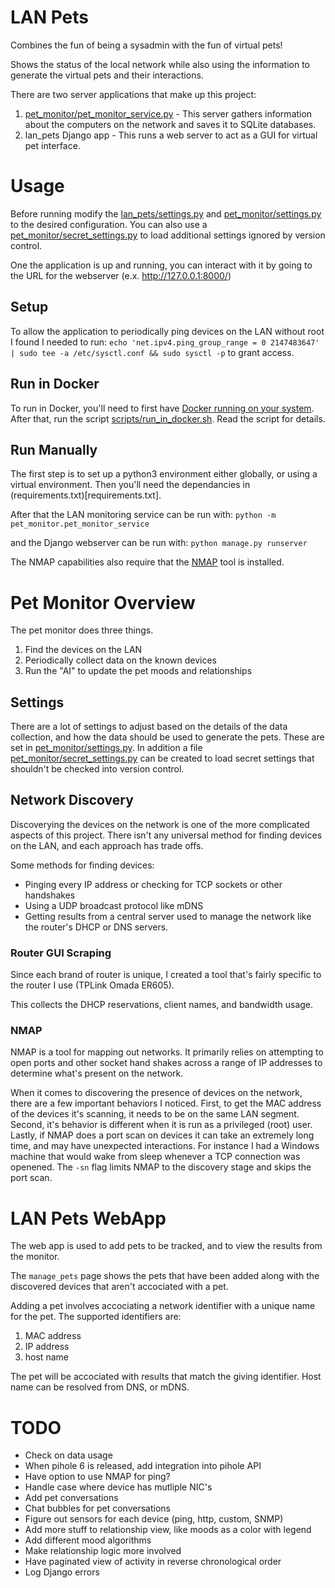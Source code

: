 # LAN Pets

Combines the fun of being a sysadmin with the fun of virtual pets!

Shows the status of the local network while also using the information to generate the virtual pets and their interactions.

There are two server applications that make up this project:

1. [pet_monitor/pet_monitor_service.py](pet_monitor/pet_monitor_service.py) - This server gathers information about the computers on the network and saves it to SQLite databases.
2. lan_pets Django app - This runs a web server to act as a GUI for virtual pet interface.

# Usage

Before running modify the [lan_pets/settings.py](lan_pets/settings.py) and [pet_monitor/settings.py](pet_monitor/settings.py) to the desired configuration. You can also use a [pet_monitor/secret_settings.py](pet_monitor/secret_settings.py) to load additional settings ignored by version control.

One the application is up and running, you can interact with it by going to the URL for the webserver (e.x. <http://127.0.0.1:8000/>)

## Setup

To allow the application to periodically ping devices on the LAN without root I found I needed to run:
`echo 'net.ipv4.ping_group_range = 0 2147483647' | sudo tee -a /etc/sysctl.conf && sudo sysctl -p`
to grant access.

## Run in Docker

To run in Docker, you'll need to first have [Docker running on your system](https://docs.docker.com/engine/install/).
After that, run the script [scripts/run_in_docker.sh](scripts/run_in_docker.sh). Read the script for details.

## Run Manually

The first step is to set up a python3 environment either globally, or using a virtual environment. Then you'll need the dependancies in (requirements.txt)[requirements.txt].

After that the LAN monitoring service can be run with:
`python -m pet_monitor.pet_monitor_service`

and the Django webserver can be run with:
`python manage.py runserver`

The NMAP capabilities also require that the [NMAP](https://nmap.org/) tool is installed.

# Pet Monitor Overview

The pet monitor does three things.

1. Find the devices on the LAN
2. Periodically collect data on the known devices
3. Run the "AI" to update the pet moods and relationships

## Settings

There are a lot of settings to adjust based on the details of the data collection, and how the data should be used to generate the pets. These are set in [pet_monitor/settings.py](pet_monitor/settings.py). In addition a file [pet_monitor/secret_settings.py](pet_monitor/secret_settings.py) can be created to load secret settings that shouldn't be checked into version control.

## Network Discovery

Discoverying the devices on the network is one of the more complicated aspects of this project. There isn't any universal method for finding devices on the LAN, and each approach has trade offs.

Some methods for finding devices:
 - Pinging every IP address or checking for TCP sockets or other handshakes
 - Using a UDP broadcast protocol like mDNS
 - Getting results from a central server used to manage the network like the router's DHCP or DNS servers.

### Router GUI Scraping

Since each brand of router is unique, I created a tool that's fairly specific to the router I use (TPLink Omada ER605).

This collects the DHCP reservations, client names, and bandwidth usage.

### NMAP

NMAP is a tool for mapping out networks. It primarily relies on attempting to open ports and other socket hand shakes across a range of IP addresses to determine what's present on the network.

When it comes to discovering the presence of devices on the network, there are a few important behaviors I noticed. First, to get the MAC address of the devices it's scanning, it needs to be on the same LAN segment. Second, it's behavior is different when it is run as a privileged (root) user. Lastly, if NMAP does a port scan on devices it can take an extremely long time, and may have unexpected interactions. For instance I had a Windows machine that would wake from sleep whenever a TCP connection was openened. The `-sn` flag limits NMAP to the discovery stage and skips the port scan.

# LAN Pets WebApp

The web app is used to add pets to be tracked, and to view the results from the monitor.

The `manage_pets` page shows the pets that have been added along with the discovered devices that aren't accociated with a pet.

Adding a pet involves accociating a network identifier with a unique name for the pet. The supported identifiers are:
1. MAC address
2. IP address
3. host name

The pet will be accociated with results that match the giving identifier. Host name can be resolved from DNS, or mDNS.

# TODO
 - Check on data usage
 - When pihole 6 is released, add integration into pihole API
 - Have option to use NMAP for ping?
 - Handle case where device has mutliple NIC's
 - Add pet conversations
 - Chat bubbles for pet conversations
 - Figure out sensors for each device (ping, http, custom, SNMP)
 - Add more stuff to relationship view, like moods as a color with legend
 - Add different mood algorithms
 - Make relationship logic more involved
 - Have paginated view of activity in reverse chronological order
 - Log Django errors
